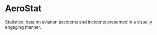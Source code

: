 # AeroStat
Statistical data on aviation accidents and incidents presented in a visually engaging manner.
